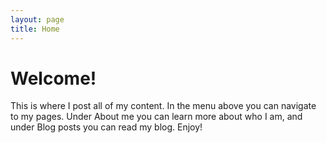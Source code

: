 ```yaml
---
layout: page
title: Home
---
```


# Welcome!

This is where I post all of my content. In the menu above you can navigate to my pages. Under
About me you can learn more about who I am, and under Blog posts you can read my blog. Enjoy!